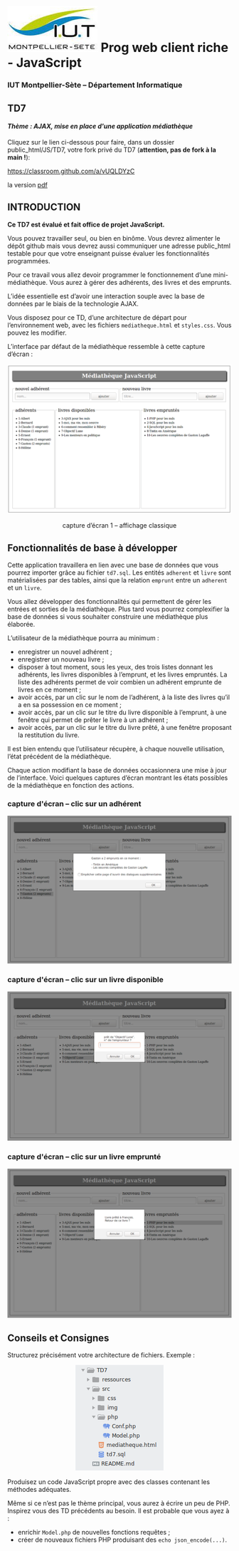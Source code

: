 # ![](ressources/logo.jpeg) Prog web client riche - JavaScript

### IUT Montpellier-Sète – Département Informatique

## TD7
#### _Thème : AJAX, mise en place d'une application médiathèque_

Cliquez sur le lien ci-dessous pour faire, dans un dossier public_html/JS/TD7, votre fork privé du TD7 (**attention, pas de fork à la main !**):

https://classroom.github.com/a/vUQLDYzC

la version [pdf](ressources/td7.pdf)

## INTRODUCTION

**Ce TD7 est évalué et fait office de projet JavaScript.**

Vous pouvez travailler seul, ou bien en binôme. Vous devrez alimenter le dépôt github mais vous devrez aussi communiquer une adresse public_html testable pour que votre enseignant puisse évaluer les fonctionnalités programmées.

Pour ce travail vous allez devoir programmer le fonctionnement d’une mini-médiathèque. Vous aurez à gérer des adhérents, des livres et des emprunts.

L’idée essentielle est d’avoir une interaction souple avec la base de données par le biais de la technologie AJAX.

Vous disposez pour ce TD, d’une architecture de départ pour l’environnement web, avec les fichiers `mediatheque.html` et `styles.css`. Vous pouvez les modifier.

L’interface par défaut de la médiathèque ressemble à cette capture d’écran :

<p align="center">
	<img src="ressources/img1.png">
</p>
<p align="center">
	capture d’écran 1 – affichage classique
</p>

## Fonctionnalités de base à développer

Cette application travaillera en lien avec une base de données que vous pourrez importer grâce au fichier `td7.sql`. Les entités `adherent` et `livre` sont matérialisées par des tables, ainsi que la relation `emprunt` entre un `adherent` et un `livre`.

Vous allez développer des fonctionnalités qui permettent de gérer les entrées et sorties de la médiathèque. Plus tard vous pourrez complexifier la base de données si vous souhaiter construire une médiathèque plus élaborée.

L’utilisateur de la médiathèque pourra au minimum :

+ enregistrer un nouvel adhérent ;
+ enregistrer un nouveau livre ;
+ disposer à tout moment, sous les yeux, des trois listes donnant les adhérents, les livres disponibles à l’emprunt, et les livres empruntés. La liste des adhérents permet de voir combien un adhérent emprunte de livres en ce moment ;
+ avoir accès, par un clic sur le nom de l’adhérent, à la liste des livres qu’il a en sa possession en ce moment ;
+ avoir accès, par un clic sur le titre du livre disponible à l’emprunt, à une fenêtre qui permet de prêter le livre à un adhérent ;
+ avoir accès, par un clic sur le titre du livre prêté, à une fenêtre proposant la restitution du livre.


Il est bien entendu que l’utilisateur récupère, à chaque nouvelle utilisation, l’état précédent de la médiathèque.

Chaque action modifiant la base de données occasionnera une mise à jour de l’interface. Voici quelques captures d’écran montrant les états possibles de la médiathèque en fonction des actions.

### capture d'écran – clic sur un adhérent
<p align="center">
	<img src="ressources/img2.png">
</p>


### capture d'écran – clic sur un livre disponible
<p align="center">
	<img src="ressources/img3.png">
</p>


### capture d'écran – clic sur un livre emprunté
<p align="center">
	<img src="ressources/img4.png">
</p>


## Conseils et Consignes

Structurez précisément votre architecture de fichiers. Exemple :

<p align="center">
	<img src="ressources/img5.png">
</p>

Produisez un code JavaScript propre avec des classes contenant les méthodes adéquates.

Même si ce n’est pas le thème principal, vous aurez à écrire un peu de PHP. Inspirez vous des TD précédents au besoin. Il est probable que vous ayez à :

+ enrichir `Model.php` de nouvelles fonctions requêtes ;
+ créer de nouveaux fichiers PHP produisant des `echo json_encode(...)`.
